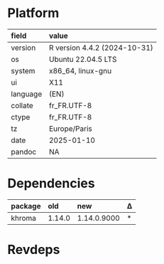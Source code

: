# Platform

|field    |value                        |
|:--------|:----------------------------|
|version  |R version 4.4.2 (2024-10-31) |
|os       |Ubuntu 22.04.5 LTS           |
|system   |x86_64, linux-gnu            |
|ui       |X11                          |
|language |(EN)                         |
|collate  |fr_FR.UTF-8                  |
|ctype    |fr_FR.UTF-8                  |
|tz       |Europe/Paris                 |
|date     |2025-01-10                   |
|pandoc   |NA                           |

# Dependencies

|package |old    |new         |Δ  |
|:-------|:------|:-----------|:--|
|khroma  |1.14.0 |1.14.0.9000 |*  |

# Revdeps

